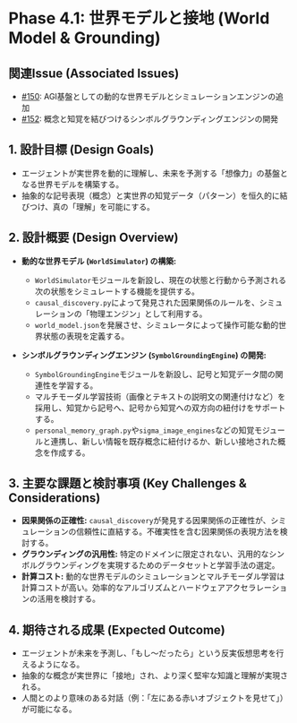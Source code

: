 # Phase 4.1: 世界モデルと接地 (World Model & Grounding)

## 関連Issue (Associated Issues)
- [#150](https://github.com/MicrocomputerTechnology/SigmaSenseJp/issues/150): AGI基盤としての動的な世界モデルとシミュレーションエンジンの追加
- [#152](https://github.com/MicrocomputerTechnology/SigmaSenseJp/issues/152): 概念と知覚を結びつけるシンボルグラウンディングエンジンの開発

## 1. 設計目標 (Design Goals)
- エージェントが実世界を動的に理解し、未来を予測する「想像力」の基盤となる世界モデルを構築する。
- 抽象的な記号表現（概念）と実世界の知覚データ（パターン）を恒久的に結びつけ、真の「理解」を可能にする。

## 2. 設計概要 (Design Overview)
- **動的な世界モデル (`WorldSimulator`) の構築:**
  - `WorldSimulator`モジュールを新設し、現在の状態と行動から予測される次の状態をシミュレートする機能を提供する。
  - `causal_discovery.py`によって発見された因果関係のルールを、シミュレーションの「物理エンジン」として利用する。
  - `world_model.json`を発展させ、シミュレータによって操作可能な動的世界状態の表現を定義する。

- **シンボルグラウンディングエンジン (`SymbolGroundingEngine`) の開発:**
  - `SymbolGroundingEngine`モジュールを新設し、記号と知覚データ間の関連性を学習する。
  - マルチモーダル学習技術（画像とテキストの説明文の関連付けなど）を採用し、知覚から記号へ、記号から知覚への双方向の紐付けをサポートする。
  - `personal_memory_graph.py`や`sigma_image_engines`などの知覚モジュールと連携し、新しい情報を既存概念に紐付けるか、新しい接地された概念を作成する。

## 3. 主要な課題と検討事項 (Key Challenges & Considerations)
- **因果関係の正確性:** `causal_discovery`が発見する因果関係の正確性が、シミュレーションの信頼性に直結する。不確実性を含む因果関係の表現方法を検討する。
- **グラウンディングの汎用性:** 特定のドメインに限定されない、汎用的なシンボルグラウンディングを実現するためのデータセットと学習手法の選定。
- **計算コスト:** 動的な世界モデルのシミュレーションとマルチモーダル学習は計算コストが高い。効率的なアルゴリズムとハードウェアアクセラレーションの活用を検討する。

## 4. 期待される成果 (Expected Outcome)
- エージェントが未来を予測し、「もし〜だったら」という反実仮想思考を行えるようになる。
- 抽象的な概念が実世界に「接地」され、より深く堅牢な知識と理解が実現される。
- 人間とのより意味のある対話（例：「左にある赤いオブジェクトを見せて」）が可能になる。
